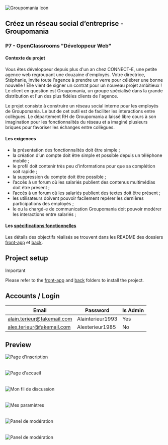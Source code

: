 ![Groupomania Icon](/assets/groupomania-red-icon.png)

## Créez un réseau social d’entreprise - Groupomania
### P7 - OpenClassrooms "Développeur Web"

#### Contexte du projet

Vous êtes développeur depuis plus d'un an chez CONNECT-E, une petite agence web regroupant une douzaine d'employés. Votre directrice, Stéphanie, invite toute l'agence à prendre un verre pour célébrer une bonne nouvelle ! Elle vient de signer un contrat pour un nouveau projet ambitieux ! Le client en question est Groupomania, un groupe spécialisé dans la grande distribution et l'un des plus fidèles clients de l'agence.

Le projet consiste à construire un réseau social interne pour les employés de Groupomania. Le but de cet outil est de faciliter les interactions entre collègues. Le département RH de Groupomania a laissé libre cours à son imagination pour les fonctionnalités du réseau et a imaginé plusieurs briques pour favoriser les échanges entre collègues.

#### Les exigences
- la présentation des fonctionnalités doit être simple ;
- la création d’un compte doit être simple et possible depuis un téléphone mobile ;
- le profil doit contenir très peu d’informations pour que sa complétion soit rapide ;
- la suppression du compte doit être possible ;
- l’accès à un forum où les salariés publient des contenus multimédias doit être présent ;
- l’accès à un forum où les salariés publient des textes doit être présent ;
- les utilisateurs doivent pouvoir facilement repérer les dernières participations des employés ;
- le ou la chargé-e de communication Groupomania doit pouvoir modérer les interactions entre salariés ;


#### Les [spécifications fonctionnelles](/assets/Groupomania_Specs.pdf)

Les détails des objectifs réalisés se trouvent dans les README des dossiers [front-app](https://github.com/Alex-Pqn/Groupomania-ocr_dw/tree/main/front-app) et [back](https://github.com/Alex-Pqn/Groupomania-ocr_dw/tree/main/back).

## Project setup

> [!IMPORTANT]  
> Please refer to the [front-app](https://github.com/Alex-Pqn/Groupomania-ocr_dw/tree/main/front-app) and [back](https://github.com/Alex-Pqn/Groupomania-ocr_dw/tree/main/back) folders to install the project.

## Accounts / Login

| Email                      | Password          | Is Admin |
| -------------------------- | ----------------- | -------- |
| alain.terieur@fakemail.com | Alainterieur1993  | Yes      |
| alex.terieur@fakemail.com  | Alexterieur1985   | No       |

## Preview

![Page d'inscription](/assets/Groupomania%205%20P7%20OCR%20DW.png)
<br/>
<br/>
<br/>
![Page d'accueil](/assets/Groupomania%20P7%20OCR%20DW.png)
<br/>
<br/>
<br/>
![Mon fil de discussion](/assets/Groupomania%204%20P7%20OCR%20DW.png)
<br/>
<br/>
<br/>
![Mes paramètres](/assets/Groupomania%203%20P7%20OCR%20DW.png)
<br/>
<br/>
<br/>
![Panel de modération](/assets/Groupomania%206%20P7%20OCR%20DW.png)
<br/>
<br/>
<br/>
![Panel de modération](/assets/Groupomania%202%20P7%20OCR%20DW.png)
